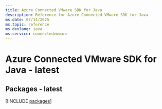 ```yaml
---
title: Azure Connected VMware SDK for Java
description: Reference for Azure Connected VMware SDK for Java
ms.date: 07/14/2025
ms.topic: reference
ms.devlang: java
ms.service: connectedvmware
---
```

# Azure Connected VMware SDK for Java - latest
## Packages - latest
[!INCLUDE [packages](connected-vmware-index.md)]